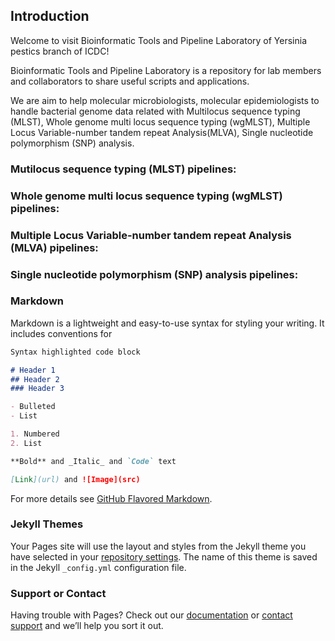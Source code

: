 ## Introduction

Welcome to visit Bioinformatic Tools and Pipeline Laboratory of Yersinia pestics branch of ICDC!

Bioinformatic Tools and Pipeline Laboratory is a repository for lab members and collaborators to share useful scripts and applications.

We are aim to help molecular microbiologists, molecular epidemiologists to handle bacterial genome data related with Multilocus sequence typing (MLST), Whole genome multi locus sequence typing (wgMLST), Multiple Locus Variable-number tandem repeat Analysis(MLVA),  Single nucleotide polymorphism (SNP) analysis.


### Mutilocus sequence typing (MLST) pipelines:

### Whole genome multi locus sequence typing (wgMLST) pipelines:

### Multiple Locus Variable-number tandem repeat Analysis (MLVA) pipelines:

### Single nucleotide polymorphism (SNP) analysis pipelines:
















### Markdown

Markdown is a lightweight and easy-to-use syntax for styling your writing. It includes conventions for

```markdown
Syntax highlighted code block

# Header 1
## Header 2
### Header 3

- Bulleted
- List

1. Numbered
2. List

**Bold** and _Italic_ and `Code` text

[Link](url) and ![Image](src)
```

For more details see [GitHub Flavored Markdown](https://guides.github.com/features/mastering-markdown/).

### Jekyll Themes

Your Pages site will use the layout and styles from the Jekyll theme you have selected in your [repository settings](https://github.com/wangyitingmary/wangyitingmary.github.io/settings). The name of this theme is saved in the Jekyll `_config.yml` configuration file.

### Support or Contact

Having trouble with Pages? Check out our [documentation](https://help.github.com/categories/github-pages-basics/) or [contact support](https://github.com/contact) and we’ll help you sort it out.
